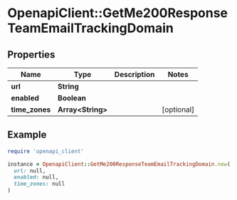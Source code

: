# OpenapiClient::GetMe200ResponseTeamEmailTrackingDomain

## Properties

| Name | Type | Description | Notes |
| ---- | ---- | ----------- | ----- |
| **url** | **String** |  |  |
| **enabled** | **Boolean** |  |  |
| **time_zones** | **Array&lt;String&gt;** |  | [optional] |

## Example

```ruby
require 'openapi_client'

instance = OpenapiClient::GetMe200ResponseTeamEmailTrackingDomain.new(
  url: null,
  enabled: null,
  time_zones: null
)
```

